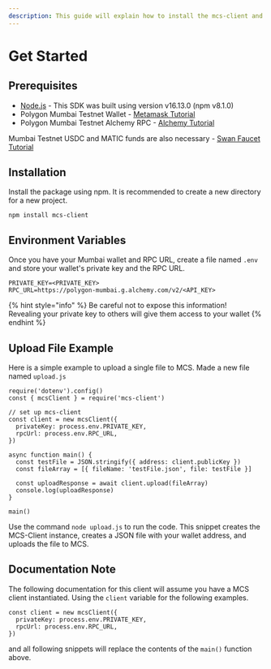 ```yaml
---
description: This guide will explain how to install the mcs-client and its basic usage
---
```


# Get Started

## Prerequisites

* [Node.js](https://nodejs.org/en/) - This SDK was built using version v16.13.0 (npm v8.1.0)
* Polygon Mumbai Testnet Wallet - [Metamask Tutorial](../../mcp-user-guide/setup-metamask.md)
* Polygon Mumbai Testnet Alchemy RPC - [Alchemy Tutorial](../../mcp-user-guide/configure-metamask-with-alchemy-rpc-url.md#alchemypolygontometamaskinstructions-2.createalchemymumbaipolygonrpc)

Mumbai Testnet USDC and MATIC funds are also necessary - [Swan Faucet Tutorial](../../../development-resource/swan-token-contract/acquire-testnet-usdc-and-matic-tokens.md)

## Installation

Install the package using npm. It is recommended to create a new directory for a new project.

```
npm install mcs-client
```

## Environment Variables

Once you have your Mumbai wallet and RPC URL, create a file named `.env` and store your wallet's private key and the RPC URL.

```
PRIVATE_KEY=<PRIVATE_KEY>
RPC_URL=https://polygon-mumbai.g.alchemy.com/v2/<API_KEY>
```

{% hint style="info" %}
Be careful not to expose this information! \
Revealing your private key to others will give them access to your wallet
{% endhint %}

## Upload File Example

Here is a simple example to upload a single file to MCS. Made a new file named `upload.js`

```
require('dotenv').config()
const { mcsClient } = require('mcs-client')

// set up mcs-client
const client = new mcsClient({
  privateKey: process.env.PRIVATE_KEY,
  rpcUrl: process.env.RPC_URL,
})

async function main() {
  const testFile = JSON.stringify({ address: client.publicKey })
  const fileArray = [{ fileName: 'testFile.json', file: testFile }]

  const uploadResponse = await client.upload(fileArray)
  console.log(uploadResponse)
}

main()
```

Use the command `node upload.js` to run the code. This snippet creates the MCS-Client instance, creates a JSON file with your wallet address, and uploads the file to MCS.

## Documentation Note

The following documentation for this client will assume you have a MCS client instantiated. Using the `client` variable for the following examples.

```
const client = new mcsClient({
  privateKey: process.env.PRIVATE_KEY,
  rpcUrl: process.env.RPC_URL,
})
```

and all following snippets will replace the contents of the `main()` function above.
